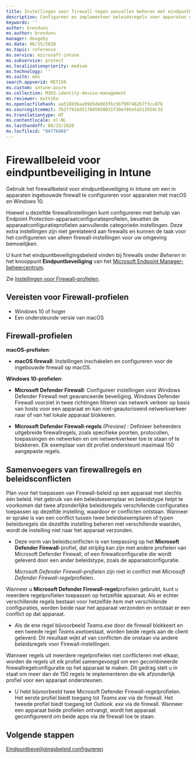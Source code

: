 ```yaml
---
title: Instellingen voor firewall tegen aanvallen beheren met eindpuntbeveiligingsbeleid in Microsoft Intune | Microsoft Docs
description: Configureer en implementeer beleidsregels voor apparaten die u beheert met eindpuntbeveiligingsinstellingen voor firewallbeleid in Microsoft Endpoint Manager.
keywords: ''
author: brenduns
ms.author: brenduns
manager: dougeby
ms.date: 06/15/2020
ms.topic: reference
ms.service: microsoft-intune
ms.subservice: protect
ms.localizationpriority: medium
ms.technology: ''
ms.suite: ems
search.appverid: MET150
ms.custom: intune-azure
ms.collection: M365-identity-device-management
ms.reviewer: mattsha
ms.openlocfilehash: aa518036aa99d5de003fbc56f99748267f3cc87b
ms.sourcegitcommit: 7b2f7918d517005850031f30e705e5a512959c3d
ms.translationtype: HT
ms.contentlocale: nl-NL
ms.lasthandoff: 06/15/2020
ms.locfileid: "84776868"
---
```

# <a name="firewall-policy-for-endpoint-security-in-intune"></a>Firewallbeleid voor eindpuntbeveiliging in Intune

Gebruik het firewallbeleid voor eindpuntbeveiliging in Intune om een in apparaten ingebouwde firewall te configureren voor apparaten met macOS en Windows 10.

Hoewel u dezelfde firewallinstellingen kunt configureren met behulp van Endpoint Protection-apparaatconfiguratieprofielen, bevatten de apparaatconfiguratieprofielen aanvullende categorieën instellingen. Deze extra instellingen zijn niet gerelateerd aan firewalls en kunnen de taak voor het configureren van alleen firewall-instellingen voor uw omgeving bemoeilijken.

U kunt het eindpuntbeveiligingsbeleid vinden bij firewalls onder *Beheren* in het knooppunt **Eindpuntbeveiliging** van het [Microsoft Endpoint Manager-beheercentrum](https://go.microsoft.com/fwlink/?linkid=2109431).

Zie [Instellingen voor Firewall-profielen](../protect/endpoint-security-Firewall-profile-settings.md).

## <a name="prerequisites-for-firewall-profiles"></a>Vereisten voor Firewall-profielen

- Windows 10 of hoger
- Een ondersteunde versie van macOS

## <a name="firewall-profiles"></a>Firewall-profielen

**macOS-profielen**:

- **macOS firewall**: Instellingen inschakelen en configureren voor de ingebouwde firewall op macOS.

**Windows 10-profielen**:

- **Microsoft Defender Firewall**: Configureer instellingen voor Windows Defender Firewall met geavanceerde beveiliging. Windows Defender Firewall voorziet in twee richtingen filteren van netwerk verkeer op basis van hosts voor een apparaat en kan niet-geautoriseerd netwerkverkeer naar of van het lokale apparaat blokkeren.

- **Microsoft Defender Firewall-regels**  *(Preview)* : Definieer beheerders uitgebreide firewallregels, zoals specifieke poorten, protocollen, toepassingen en netwerken en om netwerkverkeer toe te staan of te blokkeren. Elk exemplaar van dit profiel ondersteunt maximaal 150 aangepaste regels.

## <a name="firewall-rule-mergers-and-policy-conflicts"></a>Samenvoegers van firewallregels en beleidsconflicten

Plan voor het toepassen van Firewall-beleid op een apparaat met slechts één beleid. Het gebruik van één beleidsexemplaar en beleidstype helpt te voorkomen dat twee afzonderlijke beleidsregels verschillende configuraties toepassen op dezelfde instelling, waardoor er conflicten ontstaan. Wanneer er sprake is van een conflict tussen twee beleidsexemplaren of typen beleidsregels die dezelfde instelling beheren met verschillende waarden, wordt de instelling niet naar het apparaat verzonden.

- Deze vorm van beleidsconflicten is van toepassing op het **Microsoft Defender Firewall**-profiel, dat strijdig kan zijn met andere profielen van Microsoft Defender Firewall, of een firewallconfiguratie die wordt geleverd door een ander beleidstype, zoals de apparaatconfiguratie.

  Microsoft *Defender Firewall-profielen* zijn niet in conflict met *Microsoft Defender Firewall-regel*profielen.

Wanneer u **Microsoft Defender Firewall-regel**profielen gebruikt, kunt u meerdere regelprofielen toepassen op hetzelfde apparaat. Als er echter verschillende regels bestaan voor hetzelfde item met verschillende configuraties, worden beide naar het apparaat verzonden en ontstaat er een conflict op dat apparaat.

- Als de ene regel bijvoorbeeld *Teams.exe* door de firewall blokkeert en een tweede regel *Teams.exe*toestaat, worden beide regels aan de client geleverd. Dit resultaat wijkt af van conflicten die onstaan via andere beleidsregels voor Firewall-instellingen.

Wanneer regels uit meerdere regelprofielen niet conflicteren met elkaar, worden de regels uit elk profiel samengevoegd om een gecombineerde firewallregelconfiguratie op het apparaat te maken. Dit gedrag stelt u in staat om meer dan de 150 regels te implementeren die elk afzonderlijk profiel voor een apparaat ondersteunen.

- U hebt bijvoorbeeld twee Microsoft Defender Firewall-regelprofielen. Het eerste profiel biedt toegang tot *Teams.exe* via de firewall. Het tweede profiel biedt toegang tot *Outlook. exe* via de firewall. Wanneer een apparaat beide profielen ontvangt, wordt het apparaat geconfigureerd om beide apps via de firewall toe te staan.

## <a name="next-steps"></a>Volgende stappen

[Eindpuntbeveiligingsbeleid configureren](../protect/endpoint-security-policy.md#create-an-endpoint-security-policy)

